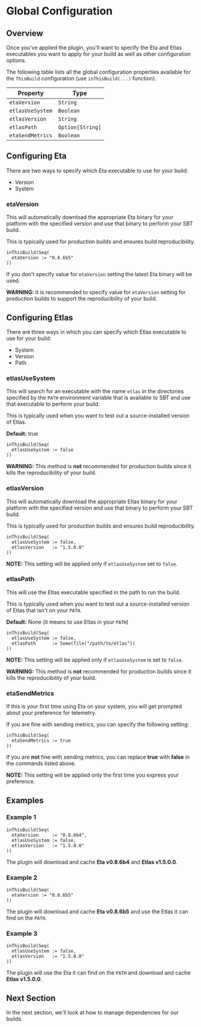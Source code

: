# Global Configuration

## Overview

Once you've applied the plugin, you'll want to specify the Eta and Etlas executables you want to apply for your build as well as other configuration options.

The following table lists all the global configuration properties available for the `ThisBuild` configuration (use `inThisBuild(...)` function).

| Property                 | Type             |
| --------                 | ----             |
| `etaVersion`             | `String`         |
| `etlasUseSystem`         | `Boolean`        |
| `etlasVersion`           | `String`         |
| `etlasPath`              | `Option[String]` |
| `etaSendMetrics`         | `Boolean`        |

## Configuring Eta

There are two ways to specify which Eta executable to use for your build:

- Version
- System

### etaVersion

This will automatically download the appropriate Eta binary for your platform with the specified version and use that binary to perform your SBT build.

This is typically used for production builds and ensures build reproducibility.

```sbtshell
inThisBuild(Seq(
  etaVersion := "0.8.6b5"
))
```

If you don't specify value for `etaVersion` setting the latest Eta binary will be used.

**WARNING:** It is recommended to specify value for `etaVersion` setting for production builds to support the reproducibility of your build.

## Configuring Etlas

There are three ways in which you can specify which Etlas executable to use for your build:

- System
- Version
- Path

### etlasUseSystem

This will search for an executable with the name `etlas` in the directories specified by the `PATH` environment variable that is available to SBT and use that executable to perform your build.

This is typically used when you want to test out a source-installed version of Etlas.

**Default:** true

```sbtshell
inThisBuild(Seq(
  etlasUseSystem := false
))
```

**WARNING:** This method is **not** recommended for production builds since it kills the reproducibility of your build.

### etlasVersion

This will automatically download the appropriate Etlas binary for your platform with the specified version and use that binary to perform your SBT build.

This is typically used for production builds and ensures build reproducibility.

```sbtshell
inThisBuild(Seq(
  etlasUseSystem := false,
  etlasVersion   := "1.5.0.0"
))
```

**NOTE:** This setting will be applied only if `etlasUseSystem` set to `false`.

### etlasPath

This will use the Etlas executable specified in the path to run the build.

This is typically used when you want to test out a source-installed version of Etlas that isn't on your `PATH`.

**Default:** None (it means to use Etlas in your `PATH`)

```sbtshell
inThisBuild(Seq(
  etlasUseSystem := false,
  etlasPath      := Some(file("/path/to/etlas"))
))
```

**NOTE:** This setting will be applied only if `etlasUseSystem` is set to `false`.

**WARNING:** This method is **not** recommended for production builds since it kills the reproducibility of your build.

### etaSendMetrics

If this is your first time using Eta on your system, you will get prompted about your preference for telemetry.

If you are fine with sending metrics, you can specify the following setting:

```sbtshell
inThisBuild(Seq(
  etaSendMetrics := true
))
```

If you are **not** fine with sending metrics, you can replace **true** with **false** in the commands listed above.

**NOTE:** This setting will be applied only the first time you express your preference.

## Examples

### Example 1

```sbtshell
inThisBuild(Seq(
  etaVersion     := "0.8.6b4",
  etlasUseSystem := false,
  etlasVersion   := "1.5.0.0"
))
```

The plugin will download and cache **Eta v0.8.6b4** and **Etlas v1.5.0.0**.

### Example 2

```sbtshell
inThisBuild(Seq(
  etaVersion := "0.8.6b5"
))
```

The plugin will download and cache **Eta v0.8.6b5** and use the Etlas it can find on the `PATH`.

### Example 3

```sbtshell
inThisBuild(Seq(
  etlasUseSystem := false,
  etlasVersion   := "1.5.0.0"
))
```

The plugin will use the Eta it can find on the `PATH` and download and cache **Etlas v1.5.0.0**.

## Next Section

In the next section, we'll look at how to manage dependencies for our builds.
